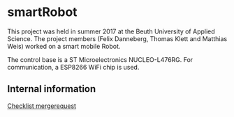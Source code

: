 # smartRobot

This project was held in summer 2017 at the Beuth University of Applied Science. The project members (Felix Danneberg, Thomas Klett and Matthias Weis) worked on a smart mobile Robot.

The control base is a ST Microelectronics NUCLEO-L476RG. For communication, a ESP8266 WiFi chip is used.

## Internal information

[Checklist mergerequest](common/README.md)
